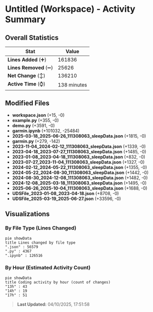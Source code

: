 # Untitled (Workspace) - Activity Summary 

## Overall Statistics

| Stat                   | Value                                                             |
| ---------------------- | ----------------------------------------------------------------- |
| **Lines Added** (➕)   | 161836                                          |
| **Lines Removed** (➖) | 25626                                        |
| **Net Change** (↕)    | 136210                |
| **Active Time** (⌚)   | 138 minutes |


## Modified Files
- **workspace.json** (+15, -0)
- **example.py** (+355, -0)
- **demo.py** (+3591, -0)
- **garmin.ipynb** (+101032, -25484)
- **2025-03-18_2025-06-26_111308063_sleepData.json** (+1815, -0)
- **garmin.py** (+279, -142)
- **2023-11-04_2024-02-12_111308063_sleepData.json** (+1339, -0)
- **2023-04-18_2023-07-27_111308063_sleepData.json** (+1485, -0)
- **2023-01-08_2023-04-18_111308063_sleepData.json** (+832, -0)
- **2023-07-27_2023-11-04_111308063_sleepData.json** (+1327, -0)
- **2024-02-12_2024-05-22_111308063_sleepData.json** (+1355, -0)
- **2024-05-22_2024-08-30_111308063_sleepData.json** (+1442, -0)
- **2024-08-30_2024-12-08_111308063_sleepData.json** (+1482, -0)
- **2024-12-08_2025-03-18_111308063_sleepData.json** (+1495, -0)
- **2025-06-26_2025-10-04_111308063_sleepData.json** (+1688, -0)
- **UDSFile_2023-01-08_2023-04-18.json** (+8708, -0)
- **UDSFile_2025-03-19_2025-06-27.json** (+33596, -0)

## Visualizations

### By File Type (Lines Changed)

```mermaid
pie showData
title Lines changed by file type
".json" : 56579
".py" : 4367
".ipynb" : 126516
```

### By Hour (Estimated Activity Count)

```mermaid
pie showData
title Coding activity by hour (count of changes)
"13h" : 43
"14h" : 19
"17h" : 51
```


> **Last Updated:** 04/10/2025, 17:51:58